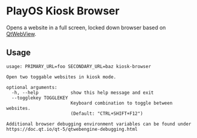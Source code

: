 # PlayOS Kiosk Browser

Opens a website in a full screen, locked down browser based on [QtWebView](http://doc.qt.io/qt-5/qtwebview-index.html).

## Usage
```
usage: PRIMARY_URL=foo SECONDARY_URL=baz kiosk-browser

Open two toggable websites in kiosk mode.

optional arguments:
  -h, --help            show this help message and exit
  --togglekey TOGGLEKEY
                        Keyboard combination to toggle between websites.
                        (Default: "CTRL+SHIFT+F12")

Additional browser debugging environment variables can be found under
https://doc.qt.io/qt-5/qtwebengine-debugging.html
```
